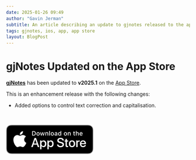 ```yaml
---
date: 2025-01-26 09:49
author: "Gavin Jerman"
subtitle: An article describing an update to gjnotes released to the app store.
tags: gjnotes, ios, app, app store
layout: BlogPost
---
```


# gjNotes Updated on the App Store

[**gjNotes**](/projects/gjNotes) has been updated to **v2025.1** on the [App Store](https://apps.apple.com/app/gjnotes/id1562333522?platform=iphone).

This is an enhancement release with the following changes:
- Added options to control text correction and capitalisation.
<br>

[![download](/images/Download_on_the_App_Store_Badge_US-UK_RGB_blk_092917.svg)](https://apps.apple.com/app/gjnotes/id1562333522?platform=iphone)
